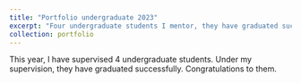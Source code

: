 ```yaml
---
title: "Portfolio undergraduate 2023"
excerpt: "Four undergraduate students I mentor, they have graduated successfully. Congrats! <br/><img src='/images/500x300.png'>"
collection: portfolio
---
```


This year, I have supervised 4 undergraduate students. Under my supervision, they have graduated successfully. Congratulations to them.
